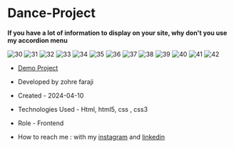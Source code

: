 # Dance-Project

**If you have a lot of information to display on your site, why don't you use my accordion menu**

![30](https://github.com/zohreFaraji/danceProject030122/assets/165832749/36e0ed5e-40d3-4c5e-884c-a08c4c233872)
![31](https://github.com/zohreFaraji/danceProject030122/assets/165832749/962e5f68-a0f4-4496-98d9-5180eaf225fe)
![32](https://github.com/zohreFaraji/danceProject030122/assets/165832749/f3e19901-fed6-45c8-8cb2-faad4a4e283c)
![33](https://github.com/zohreFaraji/danceProject030122/assets/165832749/99ad2350-0dc6-493f-82db-56f74a1d39c4)
![34](https://github.com/zohreFaraji/danceProject030122/assets/165832749/24a416c1-18df-4c4e-9f47-378977e2421f)
![35](https://github.com/zohreFaraji/danceProject030122/assets/165832749/fdb00ba5-b2f9-49f7-952a-04676c3e6a1e)
![36](https://github.com/zohreFaraji/danceProject030122/assets/165832749/75c954e4-614c-4541-bdae-8cc96c66386e)
![37](https://github.com/zohreFaraji/danceProject030122/assets/165832749/9b0b5898-d3eb-466e-86cf-9c393612e7b9)
![38](https://github.com/zohreFaraji/danceProject030122/assets/165832749/04500872-7312-40e8-a731-b05af3403dc4)
![39](https://github.com/zohreFaraji/danceProject030122/assets/165832749/184bfd8e-da13-4976-b4a6-ef2b34f33338)
![40](https://github.com/zohreFaraji/danceProject030122/assets/165832749/1dd9fa69-47b4-4172-b5c9-7e29630e58bf)
![41](https://github.com/zohreFaraji/danceProject030122/assets/165832749/8acab25e-5970-41dc-bc3c-14480e1d306a)
![42](https://github.com/zohreFaraji/danceProject030122/assets/165832749/d5eded29-a1e9-49bb-ae1e-28099ce58b59)

- [Demo Project](https://zohrefaraji.github.io/danceProject030122/)

- Developed by zohre faraji

- Created - 2024-04-10

- Technologies Used - Html, html5,  css , css3

- Role - Frontend

- How to reach me : with my [instagram](https://www.instagram.com/zohrefaraji212/) and [linkedin](https://www.linkedin.com/in/zohre-faraji-41822315a/)
